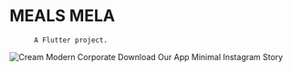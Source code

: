 # MEALS MELA

          A Flutter project.
![Cream Modern Corporate Download Our App Minimal Instagram Story](https://user-images.githubusercontent.com/76724198/179339081-45482579-1c3d-4797-96c0-c622a138f475.jpg)

